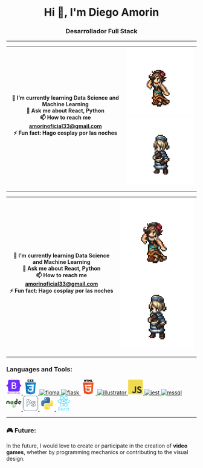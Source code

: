 <h1 align="center">Hi 👋, I'm Diego Amorin</h1>
<h3 align="center">Desarrollador Full Stack</h3>

---

| 🌱 I’m currently learning **Data Science and Machine Learning**<br>💬 Ask me about **React, Python**<br>📫 How to reach me **amorinoficial33@gmail.com**<br>⚡ Fun fact: **Hago cosplay por las noches** | <img src="./assets/Octopath_Traveler_II_Agnea_Pixel.gif" alt="Agnea Pixel" width="180"/> <img src="./assets/Octopath_Traveler_II_Castti_Pixel.gif" alt="Castti Pixel" width="180"/> |
| --- | --- |


---

| 🌱 I’m currently learning **Data Science and Machine Learning**<br>💬 Ask me about **React, Python**<br>📫 How to reach me **amorinoficial33@gmail.com**<br>⚡ Fun fact: **Hago cosplay por las noches** | <img src="./assets/Octopath_Traveler_II_Agnea_Pixel.gif" alt="Agnea Pixel" width="250"/> <img src="./assets/Octopath_Traveler_II_Castti_Pixel.gif" alt="Castti Pixel" width="250"/> |
| --- | --- |


---

<h3 align="left">Languages and Tools:</h3>
<p align="left"> 
<a href="https://getbootstrap.com" target="_blank" rel="noreferrer"> <img src="https://raw.githubusercontent.com/devicons/devicon/master/icons/bootstrap/bootstrap-plain-wordmark.svg" alt="bootstrap" width="40" height="40"/> </a> 
<a href="https://www.w3schools.com/css/" target="_blank" rel="noreferrer"> <img src="https://raw.githubusercontent.com/devicons/devicon/master/icons/css3/css3-original-wordmark.svg" alt="css3" width="40" height="40"/> </a> 
<a href="https://www.figma.com/" target="_blank" rel="noreferrer"> <img src="https://www.vectorlogo.zone/logos/figma/figma-icon.svg" alt="figma" width="40" height="40"/> </a> 
<a href="https://flask.palletsprojects.com/" target="_blank" rel="noreferrer"> <img src="https://www.vectorlogo.zone/logos/pocoo_flask/pocoo_flask-icon.svg" alt="flask" width="40" height="40"/> </a> 
<a href="https://www.w3.org/html/" target="_blank" rel="noreferrer"> <img src="https://raw.githubusercontent.com/devicons/devicon/master/icons/html5/html5-original-wordmark.svg" alt="html5" width="40" height="40"/> </a> 
<a href="https://www.adobe.com/in/products/illustrator.html" target="_blank" rel="noreferrer"> <img src="https://www.vectorlogo.zone/logos/adobe_illustrator/adobe_illustrator-icon.svg" alt="illustrator" width="40" height="40"/> </a> 
<a href="https://developer.mozilla.org/en-US/docs/Web/JavaScript" target="_blank" rel="noreferrer"> <img src="https://raw.githubusercontent.com/devicons/devicon/master/icons/javascript/javascript-original.svg" alt="javascript" width="40" height="40"/> </a> 
<a href="https://jestjs.io" target="_blank" rel="noreferrer"> <img src="https://www.vectorlogo.zone/logos/jestjsio/jestjsio-icon.svg" alt="jest" width="40" height="40"/> </a> 
<a href="https://www.microsoft.com/en-us/sql-server" target="_blank" rel="noreferrer"> <img src="https://www.svgrepo.com/show/303229/microsoft-sql-server-logo.svg" alt="mssql" width="40" height="40"/> </a> 
<a href="https://nodejs.org" target="_blank" rel="noreferrer"> <img src="https://raw.githubusercontent.com/devicons/devicon/master/icons/nodejs/nodejs-original-wordmark.svg" alt="nodejs" width="40" height="40"/> </a> 
<a href="https://www.photoshop.com/en" target="_blank" rel="noreferrer"> <img src="https://raw.githubusercontent.com/devicons/devicon/master/icons/photoshop/photoshop-line.svg" alt="photoshop" width="40" height="40"/> </a> 
<a href="https://www.python.org" target="_blank" rel="noreferrer"> <img src="https://raw.githubusercontent.com/devicons/devicon/master/icons/python/python-original.svg" alt="python" width="40" height="40"/> </a> 
<a href="https://reactjs.org/" target="_blank" rel="noreferrer"> <img src="https://raw.githubusercontent.com/devicons/devicon/master/icons/react/react-original-wordmark.svg" alt="react" width="40" height="40"/> </a> 
</p>

---

<h3 align="left">🎮 Future:</h3>
<p align="left">
In the future, I would love to create or participate in the creation of <b>video games</b>, whether by programming mechanics or contributing to the visual design.
</p>
